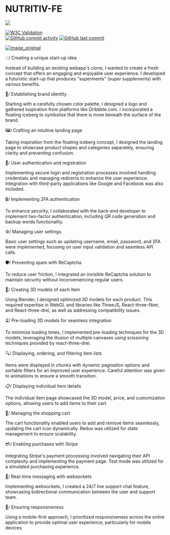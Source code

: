 # NUTRITIV-FE

[![](https://img.shields.io/badge/-ReactJs-61DAFB?logo=react&logoColor=black&style=flat)](https://reactjs.org/) 

[![W3C Validation](https://img.shields.io/w3c-validation/html?targetUrl=https%3A%2F%2Fwww.nutritiv.app%2Flogin&color=lemon)](https://validator.w3.org/nu/?doc=https%3A%2F%2Fwww.nutritiv.app%2F)  
[![GitHub commit activity](https://img.shields.io/github/commit-activity/w/monstarrrr/nutritiv-fe)](#) 
[![GitHub last commit](https://img.shields.io/github/last-commit/monstarrrr/nutritiv-fe?color=blue&label=last%20updated)](#) 

[![image_original](https://github.com/user-attachments/assets/4e842201-138c-4d44-84e8-a4db2e589f22)](https://i.imgur.com/RvoPldV.gif)


💡/ Creating a unique start-up idea

Instead of building an existing webapp's clone, I wanted to create a fresh concept that offers an engaging and enjoyable user experience. I developed a futuristic start-up that produces "superments" (super supplements) with various benefits.

🎨/ Establishing brand identity

Starting with a carefully chosen color palette, I designed a logo and gathered inspiration from platforms like Dribbble.com. I incorporated a floating iceberg to symbolize that there is more beneath the surface of the brand.

🖼️/ Crafting an intuitive landing page

Taking inspiration from the floating iceberg concept, I designed the landing page to showcase product shapes and categories separately, ensuring clarity and preventing confusion.

👤/ User authentication and registration

Implementing secure login and registration processes involved handling credentials and managing redirects to enhance the user experience. Integration with third-party applications like Google and Facebook was also included.

🔒/ Implementing 2FA authentication

To enhance security, I collaborated with the back-end developer to implement two-factor authentication, including QR code generation and backup words functionality.

⚙️/ Managing user settings

Basic user settings such as updating username, email, password, and 2FA were implemented, focusing on user input validation and seamless API calls.

🛡️/ Preventing spam with ReCaptcha

To reduce user friction, I integrated an invisible ReCaptcha solution to maintain security without inconveniencing regular users.

🧊/ Creating 3D models of each item

Using Blender, I designed optimized 3D models for each product. This required expertise in WebGL and libraries like ThreeJS, React-three-fiber, and React-three-drei, as well as addressing compatibility issues.

⏳/ Pre-loading 3D models for seamless integration

To minimize loading times, I implemented pre-loading techniques for the 3D models, leveraging the illusion of multiple canvases using scissoring techniques provided by react-three-drei.

🔍/ Displaying, ordering, and filtering item lists

Items were displayed in chunks with dynamic pagination options and sortable filters for an improved user experience. Careful attention was given to animations to ensure a smooth transition.

📋/ Displaying individual item details

The individual item page showcased the 3D model, price, and customization options, allowing users to add items to their cart.

🧺/ Managing the shopping cart

The cart functionality enabled users to add and remove items seamlessly, updating the cart icon dynamically. Redux was utilized for state management to ensure scalability.

💳/ Enabling purchases with Stripe

Integrating Stripe's payment processing involved navigating their API complexity and implementing the payment page. Test mode was utilized for a simulated purchasing experience.

💬/ Real-time messaging with websockets

Implementing websockets, I created a 24/7 live support chat feature, showcasing bidirectional communication between the user and support team.

📱/ Ensuring responsiveness

Using a mobile-first approach, I prioritized responsiveness across the entire application to provide optimal user experience, particularly for mobile devices.
